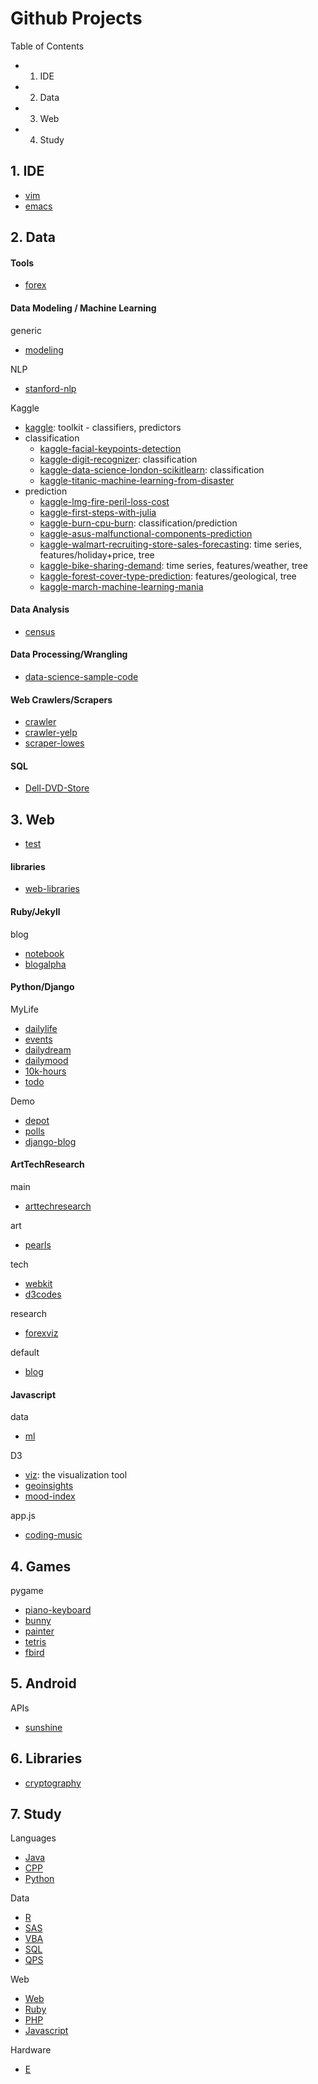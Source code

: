 Github Projects
======

Table of Contents
- 1. IDE
- 2. Data
- 3. Web
- 4. Study

## 1. IDE
- [vim](https://github.com/KellyChan/vim)
- [emacs](https://github.com/KellyChan/emacs)

## 2. Data


#### Tools

- [forex](https://github.com/KellyChan/forex)


#### Data Modeling / Machine Learning

generic  
- [modeling](https://github.com/KellyChan/modeling)

NLP
- [stanford-nlp](https://github.com/KellyChan/stanford-nlp)

Kaggle
- [kaggle](https://github.com/KellyChan/kaggle): toolkit - classifiers, predictors
- classification
    - [kaggle-facial-keypoints-detection](https://github.com/KellyChan/kaggle-facial-keypoints-detection)
    - [kaggle-digit-recognizer](https://github.com/KellyChan/kaggle-digit-recognizer): classification
    - [kaggle-data-science-london-scikitlearn](https://github.com/KellyChan/kaggle-data-science-london-scikitlearn): classification
    - [kaggle-titanic-machine-learning-from-disaster](https://github.com/KellyChan/kaggle-titanic-machine-learning-from-disaster)
- prediction
    - [kaggle-lmg-fire-peril-loss-cost](https://github.com/KellyChan/kaggle-lmg-fire-peril-loss-cost)
    - [kaggle-first-steps-with-julia](https://github.com/KellyChan/kaggle-first-steps-with-julia)
    - [kaggle-burn-cpu-burn](https://github.com/KellyChan/kaggle-burn-cpu-burn): classification/prediction
    - [kaggle-asus-malfunctional-components-prediction](https://github.com/KellyChan/kaggle-asus-malfunctional-components-prediction)
    - [kaggle-walmart-recruiting-store-sales-forecasting](https://github.com/KellyChan/kaggle-walmart-recruiting-store-sales-forecasting): time series, features/holiday+price, tree
    - [kaggle-bike-sharing-demand](https://github.com/KellyChan/kaggle-bike-sharing-demand): time series, features/weather, tree
    - [kaggle-forest-cover-type-prediction](https://github.com/KellyChan/kaggle-forest-cover-type-prediction): features/geological, tree
    - [kaggle-march-machine-learning-mania](https://github.com/KellyChan/kaggle-march-machine-learning-mania)


#### Data Analysis
- [census](https://github.com/KellyChan/census)

#### Data Processing/Wrangling
- [data-science-sample-code](https://github.com/KellyChan/data-science-sample-code)

#### Web Crawlers/Scrapers
- [crawler](https://github.com/KellyChan/crawler)
- [crawler-yelp](https://github.com/KellyChan/crawler-yelp)
- [scraper-lowes](https://github.com/KellyChan/scraper-lowes)

#### SQL
- [Dell-DVD-Store](https://github.com/KellyChan/Dell-DVD-Store)


## 3. Web

- [test](https://github.com/KellyChan/test)

#### libraries
- [web-libraries](https://github.com/KellyChan/web-libraries)


#### Ruby/Jekyll

blog
- [notebook](https://github.com/KellyChan/notebook)
- [blogalpha](https://github.com/KellyChan/blogalpha)

#### Python/Django

MyLife

- [dailylife](https://github.com/KellyChan/dailylife)
- [events](https://github.com/KellyChan/events)
- [dailydream](https://github.com/KellyChan/dailydream)
- [dailymood](https://github.com/KellyChan/dailymood)
- [10k-hours](https://github.com/KellyChan/10k-hours)
- [todo](https://github.com/KellyChan/todo)

Demo

- [depot](https://github.com/KellyChan/depot)
- [polls](https://github.com/KellyChan/polls)
- [django-blog](https://github.com/KellyChan/django-blog)


#### ArtTechResearch

main
- [arttechresearch](https://github.com/KellyChan/arttechresearch)

art
- [pearls](https://github.com/KellyChan/pearls)

tech 
- [webkit](https://github.com/KellyChan/webkit)
- [d3codes](https://github.com/KellyChan/d3codes)

research
- [forexviz](https://github.com/KellyChan/forexviz)

default
- [blog](https://github.com/KellyChan/blog)


#### Javascript

data
- [ml](https://github.com/KellyChan/ml)

D3
- [viz](https://github.com/KellyChan/viz): the visualization tool
- [geoinsights](https://github.com/KellyChan/geoinsights)
- [mood-index](https://github.com/KellyChan/mood-index)


app.js
- [coding-music](https://github.com/KellyChan/coding-music)

## 4. Games

pygame

- [piano-keyboard](https://github.com/KellyChan/piano-keyboard)
- [bunny](https://github.com/KellyChan/bunny)
- [painter](https://github.com/KellyChan/painter)
- [tetris](https://github.com/KellyChan/tetris)
- [fbird](https://github.com/KellyChan/fbird)

## 5. Android

APIs
- [sunshine](https://github.com/KellyChan/sunshine)

## 6. Libraries

- [cryptography](https://github.com/KellyChan/cryptography)

## 7. Study

Languages
-  [Java](https://github.com/KellyChan/Java)
-  [CPP](https://github.com/KellyChan/CPP)
-  [Python](https://github.com/KellyChan/Python)

Data
-  [R](https://github.com/KellyChan/R)
-  [SAS](https://github.com/KellyChan/SAS)
-  [VBA](https://github.com/KellyChan/VBA)
-  [SQL](https://github.com/KellyChan/SQL)
-  [QPS](https://github.com/KellyChan/QPS)

Web
-  [Web](https://github.com/KellyChan/Web)
-  [Ruby](https://github.com/KellyChan/Ruby)
-  [PHP](https://github.com/KellyChan/PHP)
-  [Javascript](https://github.com/KellyChan/Javascript)

Hardware
-  [E](https://github.com/KellyChan/E)
